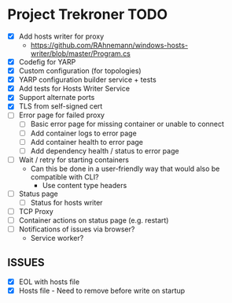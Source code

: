 
# Project Trekroner TODO
* [X] Add hosts writer for proxy 
  * https://github.com/RAhnemann/windows-hosts-writer/blob/master/Program.cs
* [X] Codefig for YARP
* [X] Custom configuration (for topologies)
* [X] YARP configuration builder service + tests
* [X] Add tests for Hosts Writer Service
* [X] Support alternate ports
* [X] TLS from self-signed cert
* [ ] Error page for failed proxy
  * [ ] Basic error page for missing container or unable to connect
  * [ ] Add container logs to error page
  * [ ] Add container health to error page
  * [ ] Add dependency health / status to error page
* [ ] Wait / retry for starting containers
  * Can this be done in a user-friendly way that would also be compatible with CLI?
    * Use content type headers
* [ ] Status page
  * [ ] Status for hosts writer
* [ ] TCP Proxy
* [ ] Container actions on status page (e.g. restart)
* [ ] Notifications of issues via browser?
  * Service worker?

## ISSUES
* [X] EOL with hosts file
* [X] Hosts file - Need to remove before write on startup